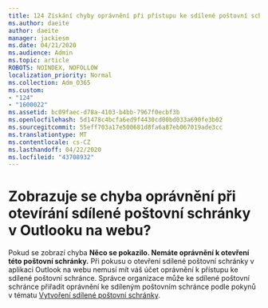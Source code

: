 ```yaml
---
title: 124 Získání chyby oprávnění při přístupu ke sdílené poštovní schránce v aplikaci OWA?
ms.author: daeite
author: daeite
manager: jackiesm
ms.date: 04/21/2020
ms.audience: Admin
ms.topic: article
ROBOTS: NOINDEX, NOFOLLOW
localization_priority: Normal
ms.collection: Adm_O365
ms.custom:
- "124"
- "1600022"
ms.assetid: bc09faec-d78a-4103-b4bb-7967f0ecbf3b
ms.openlocfilehash: 5d1478c4bcfa6ed9f4430cd00bd033a690fe3b02
ms.sourcegitcommit: 55eff703a17e500681d8fa6a87eb067019ade3cc
ms.translationtype: MT
ms.contentlocale: cs-CZ
ms.lasthandoff: 04/22/2020
ms.locfileid: "43708932"
---
```

# <a name="getting-a-permission-error-when-opening-a-shared-mailbox-in-outlook-on-the-web"></a>Zobrazuje se chyba oprávnění při otevírání sdílené poštovní schránky v Outlooku na webu?

Pokud se zobrazí chyba **Něco se pokazilo. Nemáte oprávnění k otevření této poštovní schránky.** Při pokusu o otevření sdílené poštovní schránky v aplikaci Outlook na webu nemusí mít váš účet oprávnění k přístupu ke sdílené poštovní schránce. Správce organizace může ke sdílené poštovní schránce přiřadit oprávnění ke sdíleným poštovním schránce podle pokynů v tématu [Vytvoření sdílené poštovní schránky](https://docs.microsoft.com/office365/admin/email/create-a-shared-mailbox).
  